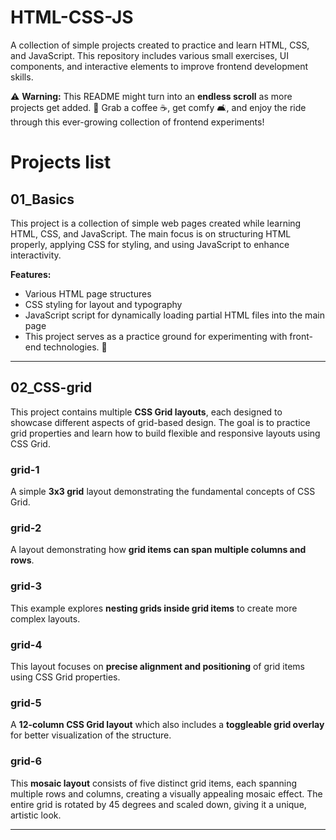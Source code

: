 # HTML-CSS-JS
A collection of simple projects created to practice and learn HTML, CSS, and JavaScript. This repository includes various small exercises, UI components, and interactive elements to improve frontend development skills.

⚠️ **Warning:** This README might turn into an **endless scroll** as more projects get added. 🤖
Grab a coffee ☕, get comfy 🛋️, and enjoy the ride through this ever-growing collection of frontend experiments!

# Projects list

## 01_Basics ##
This project is a collection of simple web pages created while learning HTML, CSS, and JavaScript. The main focus is on structuring HTML properly, applying CSS for styling, and using JavaScript to enhance interactivity.

**Features:**
- Various HTML page structures
- CSS styling for layout and typography
- JavaScript script for dynamically loading partial HTML files into the main page
- This project serves as a practice ground for experimenting with front-end technologies. 🚀  

---

## 02_CSS-grid ##  
This project contains multiple **CSS Grid layouts**, each designed to showcase different aspects of grid-based design. The goal is to practice grid properties and learn how to build flexible and responsive layouts using CSS Grid.

### grid-1 ###  
A simple **3x3 grid** layout demonstrating the fundamental concepts of CSS Grid.

### grid-2 ###  
A layout demonstrating how **grid items can span multiple columns and rows**.

### grid-3 ###  
This example explores **nesting grids inside grid items** to create more complex layouts.

### grid-4 ###  
This layout focuses on **precise alignment and positioning** of grid items using CSS Grid properties.

### grid-5 ###  
A **12-column CSS Grid layout** which also includes a **toggleable grid overlay** for better visualization of the structure.

### grid-6 ### 
This **mosaic layout** consists of five distinct grid items, each spanning multiple rows and columns, creating a visually appealing mosaic effect. The entire grid is rotated by 45 degrees and scaled down, giving it a unique, artistic look.

---
